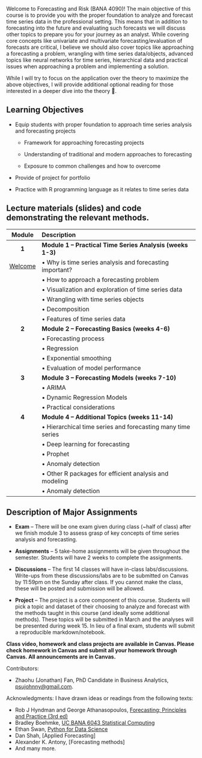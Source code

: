 Welcome to Forecasting and Risk (BANA 4090)! The main objective of this course is to provide you with the proper foundation to analyze and forecast time series data in the professional setting. This means that in addition to forecasting into the future and evaluating such forecasts we will discuss other topics to prepare you for your journey as an analyst. While covering core concepts like univariate and multivariate forecasting/evaluation of forecasts are critical, I believe we should also cover topics like approaching a forecasting a problem, wrangling with time series data/objects, advanced topics like neural networks for time series, hierarchical data and practical issues when approaching a problem and implementing a solution.  

While I will try to focus on the application over the theory to maximize the above objectives, I will provide additional optional reading for those interested in a deeper dive into the theory 🚀. 



<!---Many materials are from [Dr. Yan Yu](https://business.uc.edu/faculty-and-research/departments/obais/faculty/yan-yu.html)’s class notes. --->
<!---Thanks for the contribution from previous Ph.D. students. --->
<!---http://jeffgoldsmith.com/IWAFDA/shortcourse_fosr.html --->
 
## Learning Objectives

*	Equip students with proper foundation to approach time series analysis and forecasting projects 

  	- Framework for approaching forecasting projects 
  	
  	- Understanding of traditional and modern approaches to forecasting 
  	
  	- Exposure to common challenges and how to overcome 

* Provide of project for portfolio 
*	Practice with R programming language as it relates to time series data 


<!---Upon successfully completing this course, you will be able to: 

* provide students with a foundational knowledge of time series analysis
* expose students to a number of traditional and contemporary methods in time series and forecasting
* familiarize students with many of the challenges associated with time series forecasting
* provide students with practical experience analyzing real-world data and communicating the results --->

## Lecture materials (slides) and code demonstrating the relevant methods.

| Module        | Description                                                         |
|:-------------:|:--------------------------------------------------------------------|
| **1**         | **Module 1 – Practical Time Series Analysis (weeks 1-3)**          |
|      [Welcome](.html)                 | •	Why is time series analysis and forecasting important?             |
|               | •	How to approach a forecasting problem 
|                        | •	Visualization and exploration of time series data |
|                        | •		Wrangling with time series objects|
|                        |•	Decomposition |
|                        |•	Features of time series data
| **2**         | **Module 2 – Forecasting Basics (weeks 4-6)**          |
|                        |•	Forecasting process
|                        |•	Regression
|                        |•	Exponential smoothing
|                        |•	Evaluation of model performance
| **3**         | **Module 3 – Forecasting Models (weeks 7-10)**          |
|                        |•	ARIMA
|                        |•	Dynamic Regression Models
|                        |•	Practical considerations
| **4**         | **Module 4 – Additional Topics   (weeks 11-14)**          |
|                        |•	Hierarchical time series and forecasting many time series
|                        |•	Deep learning for forecasting
|                        |•	Prophet
|                        |•	Anomaly detection
|                        |•	Other R packages for efficient analysis and modeling
|                        |•	Anomaly detection

## Description of Major Assignments
 
 - **Exam**  – There will be one exam given during class (~half of class) after we finish module 3 to assess grasp of key concepts of time series analysis and forecasting.
 
 - **Assignments**  – 5 take-home assignments will be given throughout the semester. Students will have 2 weeks to complete the assignments. 
 
 - **Discussions**  – The first 14 classes will have in-class labs/discussions. Write-ups from these discussions/labs are to be submitted on Canvas by 11:59pm on the   Sunday after class. If you cannot make the class, these will be posted and submission will be allowed.
 
 - **Project**  – The project is a core component of this course. Students will pick a topic and dataset of their choosing to analyze and forecast with the methods taught in this course (and ideally some additional methods). These topics will be submitted in March and the analyses will be presented during week 15. In lieu of a final exam, students will submit a reproducible markdown/notebook.



<!---http://jeffgoldsmith.com/IWAFDA/shortcourse_fosr.html 
The primary course material is provided via this Jupyter Book resource [:closed_book:](https://bradleyboehmke.github.io/uc-bana-6043/).--->

**Class video, homework and class projects are available in Canvas. Please check homework in Canvas and submit all your homework through Canvas. All announcements are in Canvas.** 





<!---In Class Exercises 
   - Data Sets: data_chicago.csv, data_delta.csv, data_vote.csv
   - Homework:


- Final Project:House prices in Cincinnati.--->

Contributors:  
- Zhaohu (Jonathan) Fan, PhD Candidate in Business Analytics, psujohnny@gmail.com.
 

Acknowledgments: I have drawn ideas or readings from the following texts:
 - Rob J Hyndman and George Athanasopoulos, [Forecasting: Principles and Practice (3rd ed)](https://otexts.com/fpp3/)
 - Bradley Boehmke, [UC BANA 6043 Statistical Computing](https://github.com/bradleyboehmke/uc-bana-6043)
 - Ethan Swan, [Python for Data Science](https://github.com/uc-python)
 - Dan Shah, [Applied Forecasting]
 - Alexander K. Antony,  [Forecasting methods]
 - And many more.
